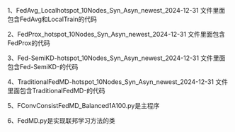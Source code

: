 1、FedAvg_Localhotspot_10Nodes_Syn_Asyn_newest_2024-12-31 文件里面包含FedAvg和LocalTrain的代码

2、FedProx_hotspot_10Nodes_Syn_Asyn_newest_2024-12-31 文件里面包含FedProx的代码

3、Fed-SemiKD-hotspot_10Nodes_Syn_Asyn_newest_2024-12-31 文件里面包含Fed-SemiKD-的代码

4、TraditionalFedMD-hotspot_10Nodes_Syn_Asyn_newest_2024-12-31 文件里面包含TraditionalFedMD-的代码

5、FConvConsistFedMD_Balanced1A100.py是主程序

6、FedMD.py是实现联邦学习方法的类
